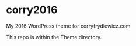 corry2016
=========

My 2016 WordPress theme for corryfrydlewicz.com

This repo is within the Theme directory.
